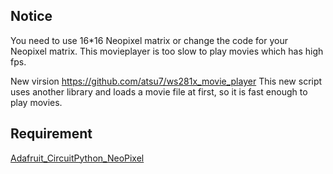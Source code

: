 ## Notice
You need to use 16*16 Neopixel matrix or change the code for your Neopixel matrix.
This movieplayer is too slow to play movies which has high fps.

New virsion
https://github.com/atsu7/ws281x_movie_player
This new script uses another library and loads a movie file at first, so it is fast enough to play movies.

## Requirement
[Adafruit_CircuitPython_NeoPixel](https://github.com/adafruit/Adafruit_CircuitPython_NeoPixel)
